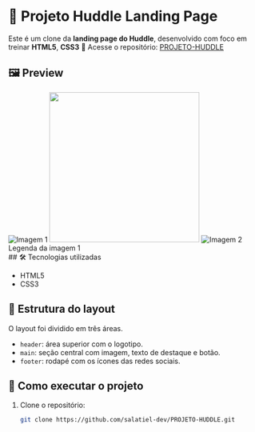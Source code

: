 # 💬 Projeto Huddle Landing Page

Este é um clone da **landing page do Huddle**, desenvolvido com foco em treinar **HTML5**, **CSS3**
🔗 Acesse o repositório: [PROJETO-HUDDLE](https://github.com/salatiel-dev/PROJETO-HUDDLE)

## 🖼️ Preview


<div class="image-gallery">
  <div class="image-item">
    <img src="https://github.com/user-attachments/assets/cd924599-9b20-4ee9-9af4-2356704d3543" alt="Imagem 1" />
    <img src="![Image](https://github.com/user-attachments/assets/cd924599-9b20-4ee9-9af4-2356704d3543)"  width="300" />
    <img src="https://github.com/user-attachments/assets/b18e3fd6-0c56-4232-8a35-237c24037630" alt="Imagem 2" />
    <div class="image-caption">Legenda da imagem 1</div>
  </div>
## 🛠️ Tecnologias utilizadas

- HTML5
- CSS3

## 🧱 Estrutura do layout

O layout foi dividido em três áreas.

- `header`: área superior com o logotipo.
- `main`: seção central com imagem, texto de destaque e botão.
- `footer`: rodapé com os ícones das redes sociais.

## 🚀 Como executar o projeto

1. Clone o repositório:
   ```bash
   git clone https://github.com/salatiel-dev/PROJETO-HUDDLE.git
